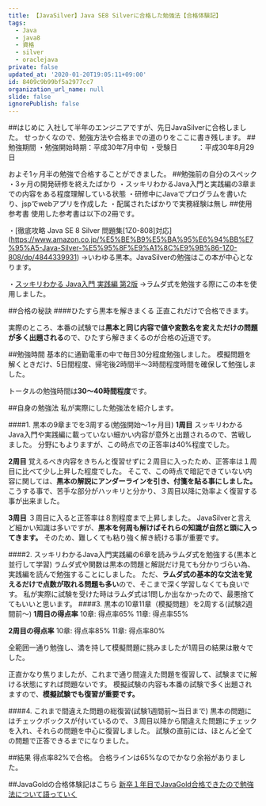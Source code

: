 ```yaml
---
title: 【JavaSilver】Java SE8 Silverに合格した勉強法【合格体験記】
tags:
  - Java
  - java8
  - 資格
  - silver
  - oraclejava
private: false
updated_at: '2020-01-20T19:05:11+09:00'
id: 8409c9b99bf5a2977cc7
organization_url_name: null
slide: false
ignorePublish: false
---
```

##はじめに
入社して半年のエンジニアですが、先日JavaSilverに合格しました。
せっかくなので、勉強方法や合格までの道のりをここに書き残します。
##勉強期間
・勉強開始時期：平成30年7月中旬
・受験日　　　：平成30年8月29日

およそ1ヶ月半の勉強で合格することができました。
##勉強前の自分のスペック
・3ヶ月の開発研修を終えたばかり
・スッキリわかるJava入門と実践編の3章までの内容をある程度理解している状態
・研修中にJavaでプログラムを書いたり、jspでwebアプリを作成した
・配属されたばかりで実務経験は無し
##使用参考書
使用した参考書は以下の2冊です。

・[徹底攻略 Java SE 8 Silver 問題集[1Z0-808]対応]
(https://www.amazon.co.jp/%E5%BE%B9%E5%BA%95%E6%94%BB%E7%95%A5-Java-Silver-%E5%95%8F%E9%A1%8C%E9%9B%86-1Z0-808/dp/4844339931)
→いわゆる黒本。JavaSilverの勉強はこの本が中心となります。

・[スッキリわかる Java入門 実践編 第2版](https://www.amazon.co.jp/%E3%82%B9%E3%83%83%E3%82%AD%E3%83%AA%E3%82%8F%E3%81%8B%E3%82%8B-Java%E5%85%A5%E9%96%80-%E5%AE%9F%E8%B7%B5%E7%B7%A8-%E7%AC%AC2%E7%89%88-%E3%82%B9%E3%83%83%E3%82%AD%E3%83%AA%E3%82%B7%E3%83%AA%E3%83%BC%E3%82%BA/dp/4844336770)
→ラムダ式を勉強する際にこの本を使用しました。

##合格の秘訣
####ひたすら黒本を解きまくる
正直これだけで合格できます。

実際のところ、本番の試験では**黒本と同じ内容で値や変数名を変えただけの問題が多く出題される**ので、ひたすら解きまくるのが合格の近道です。

##勉強時間
基本的に通勤電車の中で毎日30分程度勉強しました。
模擬問題を解くときだけ、5日間程度、帰宅後2時間半〜3時間程度時間を確保して勉強しました。

トータルの勉強時間は**30〜40時間程度**です。

##自身の勉強法
私が実際にした勉強法を紹介します。

####1. 黒本の9章までを3周する(勉強開始〜1ヶ月目)
**1周目**
スッキリわかるJava入門や実践編に載っていない細かい内容が意外と出題されるので、苦戦しました。
分野にもよりますが、この時点での正答率は40%程度でした。

**2周目**
覚えるべき内容をきちんと復習せずに２周目に入ったため、正答率は１周目に比べて少し上昇した程度でした。
そこで、この時点で暗記できていない内容に関しては、**黒本の解説にアンダーラインを引き、付箋を貼る事にしました。**
こうする事で、苦手な部分がハッキリと分かり、３周目以降に効率よく復習する事が出来ました。

**3周目**
３周目に入ると正答率は８割程度まで上昇しました。
JavaSilverと言えど細かい知識は多いですが、**黒本を何周も解けばそれらの知識が自然と頭に入ってきます。**
そのため、難しくても粘り強く解き続ける事が重要です。

####2. スッキリわかるJava入門実践編の6章を読みラムダ式を勉強する(黒本と並行して学習)
ラムダ式や関数は黒本の問題と解説だけ見ても分かりづらい為、実践編を読んで勉強することにしました。
ただ、**ラムダ式の基本的な文法を覚えるだけで点数が取れる問題も多い**ので、そこまで深く学習しなくても良いです。
私が実際に試験を受けた時はラムダ式は1問しか出なかったので、最悪捨ててもいいと思います。
####3. 黒本の10章11章（模擬問題）を2周する(試験2週間前〜)
**1周目の得点率**
10章: 得点率65%
11章: 得点率55%

**2周目の得点率**
10章: 得点率85%
11章: 得点率80%

全範囲一通り勉強し、満を持して模擬問題に挑みましたが1周目の結果は散々でした。

正直かなり焦りましたが、これまで通り間違えた問題を復習して、試験までに解ける状態にすれば問題ないです。
模擬試験の内容も本番の試験で多く出題されますので、**模擬試験でも復習が重要です。**

####4. これまで間違えた問題の総復習(試験1週間前〜当日まで)
黒本の問題にはチェックボックスが付いているので、３周目以降から間違えた問題にチェックを入れ、それらの問題を中心に復習しました。
試験の直前には、ほとんど全ての問題で正答できるまでになりました。

##結果
得点率82%で合格。
合格ラインは65%なのでかなり余裕がありました。

##JavaGoldの合格体験記はこちら
[新卒１年目でJavaGold合格できたので勉強法について語っていく](https://qiita.com/ebichan_88/items/a2b526c3e206ed573ec4)
